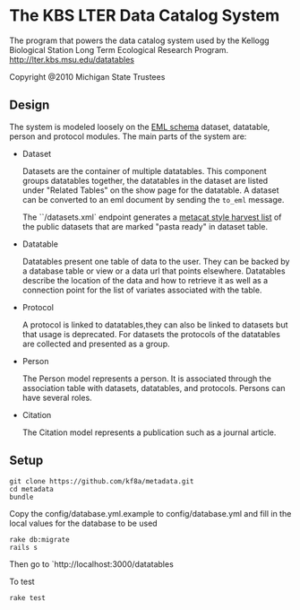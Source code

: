 The KBS LTER Data Catalog System
===========================

The program that powers the data catalog system used by the Kellogg Biological Station Long Term Ecological Research Program. http://lter.kbs.msu.edu/datatables

Copyright @2010 Michigan State Trustees

Design
-----

The system is modeled loosely on the [EML schema](https://knb.ecoinformatics.org/#external//emlparser/docs/eml-2.1.1/index.html) dataset, datatable, person and protocol modules.  The main parts of the system are:

- Dataset

  Datasets are the container of multiple datatables. This component groups datatables together, the datatables in the dataset are listed under "Related Tables" on the show page for the datatable. A dataset can be converted to an eml document by sending the `to_eml` message.

  The ``/datasets.xml` endpoint generates a [metacat style harvest list](http://databits.lternet.edu/spring-2005/eml-harvesting-ii-preparing-site-metadata-and-harvest-lists) of the public datasets that are marked "pasta ready" in dataset table.

- Datatable

  Datatables present one table of data to the user. They can be backed by a database table or view or a data url that points elsewhere.  Datatables describe the location of the data and how to retrieve it as well as a connection point for the list of variates associated with the table.

- Protocol

  A protocol is linked to datatables,they can also be linked to datasets but that usage is deprecated. For datasets the protocols of the datatables are collected and presented as a group.

- Person

  The Person model represents a person. It is associated through the association table with datasets, datatables, and protocols. Persons can have several roles.
  
- Citation

  The Citation model represents a publication such as a journal article.

Setup
-----

    git clone https://github.com/kf8a/metadata.git
    cd metadata
    bundle

Copy the config/database.yml.example to config/database.yml and fill in the local values for the database to be used

    rake db:migrate
    rails s

Then go to `http://localhost:3000/datatables

To test

    rake test
